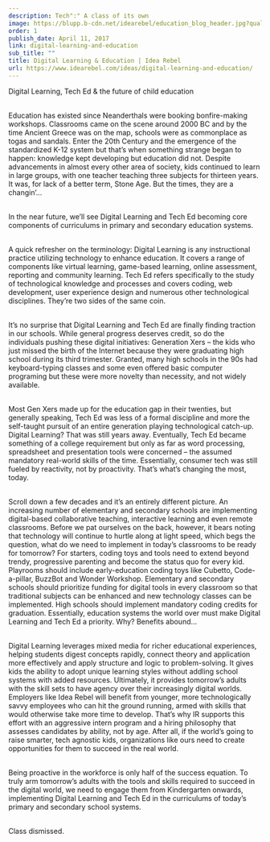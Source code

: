 ```yaml
---
description: Tech":" A class of its own
image: https://blupp.b-cdn.net/idearebel/education_blog_header.jpg?quality=80&width=800
order: 1
publish_date: April 11, 2017
link: digital-learning-and-education
sub_title: ""
title: Digital Learning & Education | Idea Rebel
url: https://www.idearebel.com/ideas/digital-learning-and-education/
---
```

Digital Learning, Tech Ed & the future of child education

\
Education has existed since Neanderthals were booking bonfire-making workshops. Classrooms came on the scene around 2000 BC and by the time Ancient Greece was on the map, schools were as commonplace as togas and sandals. Enter the 20th Century and the emergence of the standardized K-12 system but that’s when something strange began to happen: knowledge kept developing but education did not. Despite advancements in almost every other area of society, kids continued to learn in large groups, with one teacher teaching three subjects for thirteen years. It was, for lack of a better term, Stone Age. But the times, they are a changin’…

\
In the near future, we’ll see Digital Learning and Tech Ed becoming core components of curriculums in primary and secondary education systems.

\
A quick refresher on the terminology: Digital Learning is any instructional practice utilizing technology to enhance education. It covers a range of components like virtual learning, game-based learning, online assessment, reporting and community learning. Tech Ed refers specifically to the study of technological knowledge and processes and covers coding, web development, user experience design and numerous other technological disciplines. They’re two sides of the same coin.

\
It’s no surprise that Digital Learning and Tech Ed are finally finding traction in our schools. While general progress deserves credit, so do the individuals pushing these digital initiatives: Generation Xers – the kids who just missed the birth of the Internet because they were graduating high school during its third trimester. Granted, many high schools in the 90s had keyboard-typing classes and some even offered basic computer programing but these were more novelty than necessity, and not widely available.

\
Most Gen Xers made up for the education gap in their twenties, but generally speaking, Tech Ed was less of a formal discipline and more the self-taught pursuit of an entire generation playing technological catch-up. Digital Learning? That was still years away. Eventually, Tech Ed became something of a college requirement but only as far as word processing, spreadsheet and presentation tools were concerned – the assumed mandatory real-world skills of the time. Essentially, consumer tech was still fueled by reactivity, not by proactivity. That’s what’s changing the most, today.

\
Scroll down a few decades and it’s an entirely different picture. An increasing number of elementary and secondary schools are implementing digital-based collaborative teaching, interactive learning and even remote classrooms. Before we pat ourselves on the back, however, it bears noting that technology will continue to hurtle along at light speed, which begs the question, what do we need to implement in today’s classrooms to be ready for tomorrow? For starters, coding toys and tools need to extend beyond trendy, progressive parenting and become the status quo for every kid. Playrooms should include early-education coding toys like Cubetto, Code-a-pillar, BuzzBot and Wonder Workshop. Elementary and secondary schools should prioritize funding for digital tools in every classroom so that traditional subjects can be enhanced and new technology classes can be implemented. High schools should implement mandatory coding credits for graduation. Essentially, education systems the world over must make Digital Learning and Tech Ed a priority. Why? Benefits abound…

\
Digital Learning leverages mixed media for richer educational experiences, helping students digest concepts rapidly, connect theory and application more effectively and apply structure and logic to problem-solving. It gives kids the ability to adopt unique learning styles without addling school systems with added resources. Ultimately, it provides tomorrow’s adults with the skill sets to have agency over their increasingly digital worlds. Employers like Idea Rebel will benefit from younger, more technologically savvy employees who can hit the ground running, armed with skills that would otherwise take more time to develop. That’s why IR supports this effort with an aggressive intern program and a hiring philosophy that assesses candidates by ability, not by age. After all, if the world’s going to raise smarter, tech agnostic kids, organizations like ours need to create opportunities for them to succeed in the real world.

\
Being proactive in the workforce is only half of the success equation. To truly arm tomorrow’s adults with the tools and skills required to succeed in the digital world, we need to engage them from Kindergarten onwards, implementing Digital Learning and Tech Ed in the curriculums of today’s primary and secondary school systems.

\
Class dismissed.
